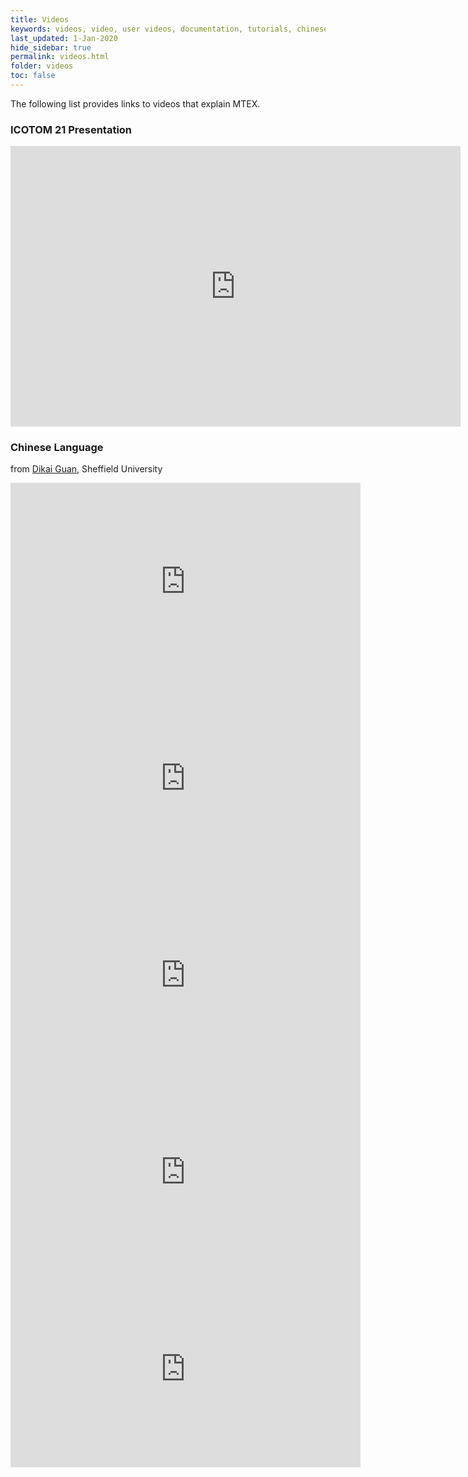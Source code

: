 ```yaml
---
title: Videos
keywords: videos, video, user videos, documentation, tutorials, chinese, icotom 21, presentation
last_updated: 1-Jan-2020
hide_sidebar: true
permalink: videos.html
folder: videos
toc: false
---
```


The following list provides links to videos that explain MTEX.

### ICOTOM 21 Presentation

<iframe src="https://videocampus.sachsen.de/media/embed?key=7abc42d90e76b455dbae4b7f2664ef5e&width=720&height=449&autoplay=false&autolightsoff=false&loop=false&chapters=false&related=false&responsive=false&t=0" data-src="" class="iframeLoaded" width="720" height="449" frameborder="0" allowfullscreen="allowfullscreen" allowtransparency="true" scrolling="no"></iframe>



### Chinese Language

from [Dikai Guan](https://www.sheffield.ac.uk/materials/people/research-staff/dikai-guan), Sheffield University

<iframe width="560" height="315" src="https://www.youtube.com/embed/v_3oanfptEw" frameborder="0" allow="accelerometer; autoplay; encrypted-media; gyroscope; picture-in-picture" allowfullscreen></iframe>

<iframe width="560" height="315" src="https://www.youtube.com/embed/ulbE4c_-Vfw" frameborder="0" allow="accelerometer; autoplay; encrypted-media; gyroscope; picture-in-picture" allowfullscreen></iframe>

<iframe width="560" height="315" src="https://www.youtube.com/embed/etse5oJM54c" frameborder="0" allow="accelerometer; autoplay; encrypted-media; gyroscope; picture-in-picture" allowfullscreen></iframe>

<iframe width="560" height="315" src="https://www.youtube.com/embed/zbBYa7VlFpw" frameborder="0" allow="accelerometer; autoplay; encrypted-media; gyroscope; picture-in-picture" allowfullscreen></iframe>

<iframe width="560" height="315" src="https://www.youtube.com/embed/zbBYa7VlFpw" frameborder="0" allow="accelerometer; autoplay; encrypted-media; gyroscope; picture-in-picture" allowfullscreen></iframe>
